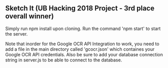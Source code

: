 ## Sketch It (UB Hacking 2018 Project - 3rd place overall winner)

Simply run npm install upon cloning. Run the command 'npm start' to start the server.

Note that inorder for the Google OCR API Integration to work, you need to add a file in the main directory called 'gcocr.json' which containes your Google OCR API credentials. Also be sure to add your database connection string in server.js to be able to connect to the database.
